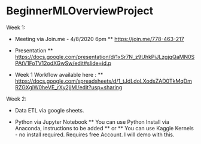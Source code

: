 # BeginnerMLOverviewProject

Week 1: 
* Meeting via Join.me - 4/8/2020 6pm
** https://join.me/778-463-217

* Presentation
** https://docs.google.com/presentation/d/1xSr7N_z9UhkPiJLzgjgQaMN0SPAtV1FoTV12odXGwSw/edit#slide=id.p

* Week 1 Workflow available here : 
** https://docs.google.com/spreadsheets/d/1_tJdLdoLXodsZAD0TkMqDmRZGXgiW0heVE_rXy2jjMI/edit?usp=sharing


Week 2:
* Data ETL via google sheets.

* Python via Jupyter Notebook 
** You can use Python Install via Anaconda, instructions to be added
** or
** You can use Kaggle Kernels - no install required. Requires free Account. I will demo with this.
